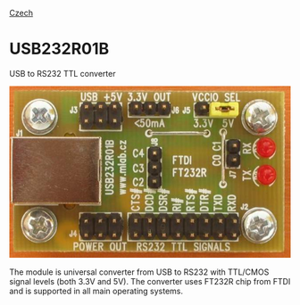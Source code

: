 
[Czech](./README.cs.md)
<!--- module --->
# USB232R01B
<!--- Emodule --->

<!--- subtitle ---> USB to RS232 TTL converter <!--- Esubtitle --->

![USB232R01B](doc/img/USB23201B_top_small.jpg)

<!--- description ---> The module is universal converter from USB to RS232 with TTL/CMOS signal levels (both 3.3V and 5V). The converter uses FT232R chip from FTDI and is supported in all main operating systems.<!--- Edescription --->
            
